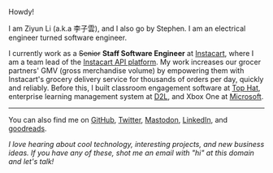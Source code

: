 Howdy!

I am Ziyun Li (a.k.a 李子雲), and I also go by Stephen. I am an electrical engineer turned software engineer.

I currently work as a ~~Senior~~ **Staff Software Engineer** at [Instacart](https://www.instacart.com/), where I am a team lead of the [Instacart API platform](https://docs.instacart.com/connect).
My work increases our grocer partners' GMV (gross merchandise volume) by empowering them with Instacart's grocery delivery service for thousands of orders per day, quickly and reliably.
Before this, I built classroom engagement software at [Top Hat](https://tophat.com/), enterprise learning management system at [D2L](https://www.d2l.com/), and Xbox One at [Microsoft](https://www.microsoft.com/).

---

You can also find me on [GitHub](https://github.com/ziyunli), [Twitter](https://twitter.com/ziyun_li), [Mastodon](https://fedi.ziyun.rocks/@ziyun), [LinkedIn](https://www.linkedin.com/in/ziyun-li-b1488425/), and [goodreads](https://www.goodreads.com/user/show/38527571-ziyun).

*I love hearing about cool technology, interesting projects, and new business ideas. If you have any of these, shot me an email with "hi" at this domain and let's talk!*
